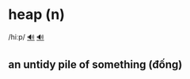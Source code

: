# heap (n)

/hiːp/ [🔊](https://www.oxfordlearnersdictionaries.com/media/english/uk_pron/s/sen/sensi/sensible__gb_4.mp3) [🔊](https://www.oxfordlearnersdictionaries.com/media/english/us_pron/s/sen/sensi/sensible__us_3.mp3)

## an untidy pile of something (đống)